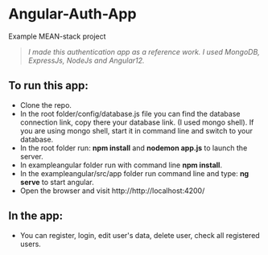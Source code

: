 # Angular-Auth-App
Example MEAN-stack project

>*I made this authentication app as a reference work. I used MongoDB, ExpressJs, NodeJs and Angular12.*

## To run this app:

 - Clone the repo.
- In the root folder/config/database.js file you can find the database connection link, copy there your database link. (I used mongo shell). If you are using mongo shell, start it in command line and switch to your database.
- In the root folder run: **npm install** and **nodemon app.js** to launch the server.
- In exampleangular folder run with command line **npm install**.
- In the exampleangular/src/app folder run command line and type: **ng serve** to start angular.
- Open the browser and visit http://http://localhost:4200/

## In the app:
- You can register, login, edit user's data, delete user, check all registered users.
